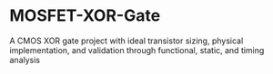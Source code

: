 # MOSFET-XOR-Gate
A CMOS XOR gate project with ideal transistor sizing, physical implementation, and validation through functional, static, and timing analysis
